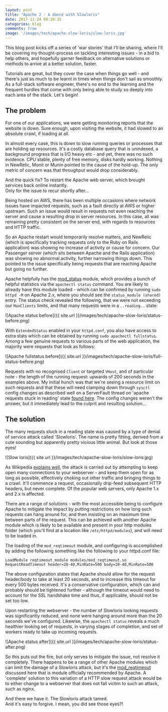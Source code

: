 ```yaml
---
layout: post
title: "Apache 2 - A dance with Slowloris"
date: 2017-11-24 08:20:15
categories: blog
comments: true
image: '/images/tech/apache-slow-loris/slow-loris.jpg'
---
```


This blog post kicks off a series of 'war stories' that I'll be sharing, where I'll be covering my thought-process on tackling interesting issues - in a bid to help others, and hopefully garner feedback on alternative solutions or methods to arrive at a better solution, faster.

Tutorials are great, but they cover the case when things go well - and there's just as much to be learnt in times when things don't sail as smoothly. As a full-stack software engineer, there's no end to the learning and the frequent hurdles that come with only being able to study so deeply into each area of the stack. Let's begin!

The problem
-----------

For one of our applications, we were getting monitoring reports that the website is down. Sure enough, upon visiting the website, it had slowed to an absolute crawl, if loading at all.

In almost every case, this is down to slow running queries or processes that are holding up resources. It's a costly database query that is unindexed, a background progress that is I/O heavy etc - and yet, there was no such evidence. CPU stable, plenty of free memory, disks hardly working. Nothing in NewRelic, Monit or Munin pointed to the cause of the hold-up. The only metric of concern was that throughput would drop considerably.

And the quick fix? To restart the Apache web server, which brought services back online instantly.  
Only for the issue to recur shortly after...

Being hosted on AWS, there has been multiple occasions where network issues have impacted requests, such as a fault directly at AWS or higher upstream. Such an issue would result in requests not even reaching the server and cause a resulting drop in server resources. In this case, all was remaining pretty consistent on the server end, with regards to resources and HTTP traffic.

So an Apache restart would temporarily resolve matters, and NewRelic (which is specifically tracking requests only to the Ruby on Rails application) was showing no increase of activity or cause for concern. Our Passenger server (which sits between Apache and the Rails application) was showing no abnormal activity, further narrowing things down. This pointed to the issue specifically being requests that are reaching Apache but going no further.

Apache helpfully has the <a href="https://httpd.apache.org/docs/2.4/mod/mod_reqtimeout.html" target="_blank">mod_status</a> module, which provides a bunch of helpful statistics via the `apachectl status` command. You are likely to already have this module loaded - which can be confirmed by running `sudo httpd -M` on Apache 2.x, where you should see the `status_module (shared)` entry. The status check revealed the following, that we were not exceeding our `MaxClients` limits, and that many requests were in a `..reading..` state:

![Apache status before]({{ site.url }}/images/tech/apache-slow-loris/status-before.png)

With `ExtendedStatus` enabled in your `httpd.conf`, you also have access to extra stats which can be obtained by running `sudo apachectl fullstatus`. Among a few genuine requests to various parts of the web application, the majority were requests that look as follows:

![Apache fullstatus before]({{ site.url }}/images/tech/apache-slow-loris/full-status-before.png)

Requests with no recognised `Client` or targeted `VHost`, and of particular note - the length of the running request: upwards of 200 seconds in the examples above. My initial hunch was that we're seeing a resource limit on such requests and that these will need clamping down through `sysctl` config changes as described well on a ServerFault thread on 'apache requests stuck in reading' state <a href="https://serverfault.com/a/505420" target="_blank">found here</a>. The config changes weren't the answer, but it immediately lead to the culprit and resulting solution...

The solution
------------

The many requests stuck in a reading state was caused by a type of denial of service attack called 'Slowloris'. The name is pretty fitting, derived from a cute sounding but apparently pretty vicious little animal. But look at those eyes!

![Slow loris]({{ site.url }}/images/tech/apache-slow-loris/slow-loris.jpg)

As Wikipedia <a href="https://en.wikipedia.org/wiki/Slowloris_(computer_security)" target="_blank">explains well</a>, the attack is carried out by attempting to keep open many connections to your webserver - and keep them open for as long as possible, effectively choking out other traffic and bringing things to a crawl. It'll commence a request, occasionally drip-feed subsequent HTTP headers, but never complete. Of the popular web servers, only Apache 1.x and 2.x is affected.

There are a range of solutions - with the most accessible being to configure Apache to mitigate the impact by putting restrictions on how long such requests can hang around for, and then insisting on an maximum time between parts of the request. This can be achieved with another Apache module which is likely to be available and present in your http modules folder (which you'll find at a location like `/etc/httpd/modules`), and will need to be loaded in.

The loading of the `mod_reqtimeout` module, and configuring is accomplished by adding the following something like the following to your httpd.conf file:

```LoadModule reqtimeout_module modules/mod_reqtimeout.so```
```RequestReadTimeout header=20-40,MinRate=500 body=20-40,MinRate=500```

The above configuration states that Apache should allow for the request header/body to take at least 20 seconds, and to increase this timeout for every 500 bytes received. It's a conservative configuration, which can and probably should be tightened further - although the timeout would need to account for the SSL handshake time and thus, if applicable, should not be set too low.

Upon restarting the webserver - the number of Slowloris looking requests was significantly reduced, and none were hanging around more than the 20 seconds we've configured. Likewise, the `apachectl status` reveals a much healthier looking set of requests, in varying stages of completion, and set of workers ready to take up incoming requests.

![Apache status after]({{ site.url }}/images/tech/apache-slow-loris/status-after.png)

 So this puts out the fire, but only serves to mitigate the issue, not resolve it completely. There happens to be a range of other Apache modules which can limit the damage of a Slowloris attack, but it's the <a href="https://httpd.apache.org/docs/trunk/mod/mod_reqtimeout.html" target="_blank">mod_reqtimeout</a> discussed here that is module officially recommended by Apache. A 'complete' solution to this variation of a HTTP slow request attack would be to either change to a webserver that does not fall victim to such an attack, such as nginx.

And there we have it. The Slowloris attack tamed.  
And it's easy to forgive. I mean, you did see those eyes?!
